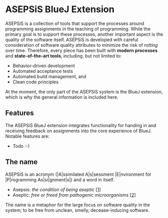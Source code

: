 ASEPSiS BlueJ Extension
======
ASEPSiS is a collection of tools that support the processes around programming assignments in the teaching of programming.
While the primary goal is to support these processes, another important aspect is the quality of the software itself.
ASEPSiS is developed with careful consideration of software quality attributes to minimize the risk of *rotting* over time.
Therefore, every piece has been built with **modern processes** and **state-of-the-art tools**, including, but not limited to:

* Behavior-driven development
* Automated acceptance tests
* Automated build management, and
* Clean code principles

At the moment, the only part of the ASEPSiS system is the BlueJ extension, which is why the general information is included here.

## Features
The ASEPSiS BlueJ extension integrates functionality for handing in and receiving feedback on assignments into the core experience
of BlueJ. Notable features are:

* Todo :-)

## The name
ASEPSiS is an acronym (|A|ssimilated A|s|sessment |E|nvironment for |P|rogramming As|si|gnment|s|) and a word in itself.

* Asepsis: *the condition of being aseptic* [[1]](http://www.merriam-webster.com/dictionary/asepsis)
* Aseptic: *free or freed from pathogenic microorganisms* [[2]](http://www.merriam-webster.com/dictionary/aseptic)

The name is a metaphor for the large focus on software quality in the system; to be free from unclean, smelly, decease-inducing software.
